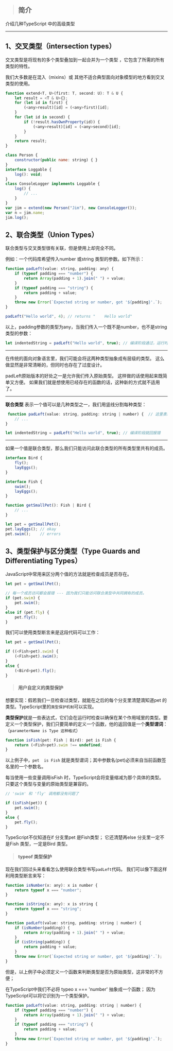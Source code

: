 > ## 简介

介绍几种TypeScript 中的高级类型

---

## 1、交叉类型（intersection types）

交叉类型是将现有的多个类型叠加到一起合并为一个类型 ，它包含了所需的所有类型的特性。

我们大多数是在混入（mixins）或 其他不适合典型面向对象模型的地方看到交叉类型的使用。

```js
function extend<T, U>(first: T, second: U): T & U {
    let result = <T & U>{};
    for (let id in first) {
        (<any>result)[id] = (<any>first)[id];
    }
    for (let id in second) {
        if (!result.hasOwnProperty(id)) {
            (<any>result)[id] = (<any>second)[id];
        }
    }
    return result;
}

class Person {
    constructor(public name: string) { }
}
interface Loggable {
    log(): void;
}
class ConsoleLogger implements Loggable {
    log() {
        // ...
    }
}
var jim = extend(new Person("Jim"), new ConsoleLogger());
var n = jim.name;
jim.log();
```

## 2、联合类型（Union Types）

联合类型与交叉类型很有关联，但是使用上却完全不同。

例如：一个代码库希望传入number 或string 类型的参数。如下所示：

```js
function padLeft(value: string, padding: any) {
    if (typeof padding === "number") {
        return Array(padding + 1).join(" ") + value;
    }
    if (typeof padding === "string") {
        return padding + value;
    }
    throw new Error(`Expected string or number, got '${padding}'.`);
}

padLeft("Hello world", 4); // returns "    Hello world"
```

以上，padding参数的类型为any，当我们传入一个既不是number，也不是string类型的参数：

```js
let indentedString = padLeft("Hello world", true); // 编译阶段通过，运行时报错
```

---

在传统的面向对象语言里，我们可能会将这两种类型抽象成有层级的类型。 这么做显然是非常清晰的，但同时也存在了过度设计。

padLeft原始版本的好处之一是允许我们传入原始类型。 这样做的话使用起来既简单又方便。 如果我们就是想使用已经存在的函数的话，这种新的方式就不适用了。

---

**联合类型** 表示一个值可以是几种类型之一，我们用竖线分割每种类型：

```js
 function padLeft(value: string, padding: string | number) {  // 这里表示一个值可以为string类型 或者 number类型
    // ...
}

let indentedString = padLeft("Hello world", true); // 编译阶段就回报错
```

---

如果一个值是联合类型，那么我们只能访问此联合类型的所有类型里共有的成员。

```js
interface Bird {
    fly();
    layEggs();
}

interface Fish {
    swim();
    layEggs();
}

function getSmallPet(): Fish | Bird {
    // ...
}

let pet = getSmallPet();
pet.layEggs(); // okay
pet.swim();    // errors
```

## 3、类型保护与区分类型（Type Guards and Differentiating Types）

JavaScript中常用来区分两个值的方法就是检查成员是否存在。

```js
let pet = getSmallPet();

// 每一个成员访问都会报错 --- 因为我们只能访问联合类型中共同拥有的成员。
if (pet.swim) {
    pet.swim();
}
else if (pet.fly) {
    pet.fly();
}
```

我们可以使用类型断言来是这段代码可以工作：

```js
let pet = getSmallPet();

if ((<Fish>pet).swim) {
    (<Fish>pet).swim();
}
else {
    (<Bird>pet).fly();
}
```

> #### 用户自定义的类型保护

想要实现：假若我们一旦检查过类型，就能在之后的每个分支里清楚滴知道pet 的类型。TypeScript里的`类型保护机制`可以实现。

**类型保护**就是一些表达式，它们会在运行时检查以确保在某个作用域里的类型。要定义一个类型保护，我们只要简单的定义一个函数，他的返回值是一个**类型谓词**：（`parameterName is Type 这种格式`）

```js
function isFish(pet: Fish | Bird): pet is Fish {
    return (<Fish>pet).swim !== undefined;
}
```

以上例子中，`pet  is Fish` 就是类型谓词；其中参数名\(pet\)必须来自当前函数签名里的一个参数名。

每当使用一些变量调用isFish 时，TypeScript会将变量缩减为那个具体的类型。只要这个类型与变量的原始类型是兼容的。

```js
// 'swim' 和 'fly' 调用都没有问题了

if (isFish(pet)) {
    pet.swim();
}
else {
    pet.fly();
}
```

TypeScript不仅知道在if 分支里pet 是Fish类型； 它还清楚再else 分支里一定不是Fish 类型，一定是Bird 类型。

> #### typeof 类型保护

现在我们回过头来看看怎么使用联合类型书写`padLeft`代码。 我们可以像下面这样利用类型断言来写：

```js
function isNumber(x: any): x is number {
    return typeof x === "number";
}

function isString(x: any): x is string {
    return typeof x === "string";
}

function padLeft(value: string, padding: string | number) {
    if (isNumber(padding)) {
        return Array(padding + 1).join(" ") + value;
    }
    if (isString(padding)) {
        return padding + value;
    }
    throw new Error(`Expected string or number, got '${padding}'.`);
}
```

但是，以上例子中必须定义一个函数来判断类型是否为原始类型，这非常的不方便；

在TypeScript中我们不必将 typeo x === 'number' 抽象成一个函数； 因为TypeScript可以将它识别为一个类型保护。

```js
function padLeft(value: string, padding: string | number) {
    if (typeof padding === "number") {
        return Array(padding + 1).join(" ") + value;
    }
    if (typeof padding === "string") {
        return padding + value;
    }
    throw new Error(`Expected string or number, got '${padding}'.`);
}
```



